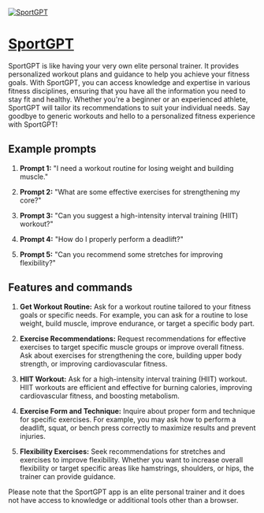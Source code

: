 [![SportGPT](https://files.oaiusercontent.com/file-GWJ97hIVbYzmq8T6uCFynchP?se=2123-10-17T15%3A35%3A30Z&sp=r&sv=2021-08-06&sr=b&rscc=max-age%3D31536000%2C%20immutable&rscd=attachment%3B%20filename%3Dsportgpt-profile.png&sig=5ReE/Dlgrb%2BU5SFMBq6Hp18K5/msT9U5dLxbH8qjpSw%3D)](https://chat.openai.com/g/g-2qA6Tgh9O-sportgpt)

# [SportGPT](https://chat.openai.com/g/g-2qA6Tgh9O-sportgpt)

SportGPT is like having your very own elite personal trainer. It provides personalized workout plans and guidance to help you achieve your fitness goals. With SportGPT, you can access knowledge and expertise in various fitness disciplines, ensuring that you have all the information you need to stay fit and healthy. Whether you're a beginner or an experienced athlete, SportGPT will tailor its recommendations to suit your individual needs. Say goodbye to generic workouts and hello to a personalized fitness experience with SportGPT!

## Example prompts

1. **Prompt 1:** "I need a workout routine for losing weight and building muscle."

2. **Prompt 2:** "What are some effective exercises for strengthening my core?"

3. **Prompt 3:** "Can you suggest a high-intensity interval training (HIIT) workout?"

4. **Prompt 4:** "How do I properly perform a deadlift?"

5. **Prompt 5:** "Can you recommend some stretches for improving flexibility?"

## Features and commands

1. **Get Workout Routine:** Ask for a workout routine tailored to your fitness goals or specific needs. For example, you can ask for a routine to lose weight, build muscle, improve endurance, or target a specific body part.

2. **Exercise Recommendations:** Request recommendations for effective exercises to target specific muscle groups or improve overall fitness. Ask about exercises for strengthening the core, building upper body strength, or improving cardiovascular fitness.

3. **HIIT Workout:** Ask for a high-intensity interval training (HIIT) workout. HIIT workouts are efficient and effective for burning calories, improving cardiovascular fitness, and boosting metabolism.

4. **Exercise Form and Technique:** Inquire about proper form and technique for specific exercises. For example, you may ask how to perform a deadlift, squat, or bench press correctly to maximize results and prevent injuries.

5. **Flexibility Exercises:** Seek recommendations for stretches and exercises to improve flexibility. Whether you want to increase overall flexibility or target specific areas like hamstrings, shoulders, or hips, the trainer can provide guidance.

Please note that the SportGPT app is an elite personal trainer and it does not have access to knowledge or additional tools other than a browser.